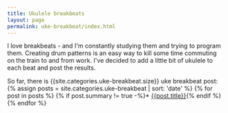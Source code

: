 ```yaml
---
title: Ukulele breakbeats
layout: page
permalink: uke-breakbeat/index.html
---
```

I love breakbeats - and I'm constantly studying them and trying to program them. Creating drum patterns is an easy way to kill some time commuting on the train to and from work. I've decided to add a little bit of ukulele to each beat and post the results.

So far, there is {{site.categories.uke-breakbeat.size}} uke breakbeat post:
{% assign posts = site.categories.uke-breakbeat | sort: 'date' %}
{% for post in posts %}
{% if post.summary != true -%}* [{{post.title}}]({{post.url}}){% endif %}{% endfor %}

